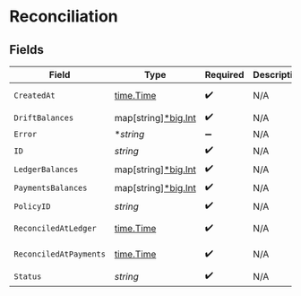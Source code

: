 # Reconciliation


## Fields

| Field                                                  | Type                                                   | Required                                               | Description                                            | Example                                                |
| ------------------------------------------------------ | ------------------------------------------------------ | ------------------------------------------------------ | ------------------------------------------------------ | ------------------------------------------------------ |
| `CreatedAt`                                            | [time.Time](https://pkg.go.dev/time#Time)              | :heavy_check_mark:                                     | N/A                                                    | 2021-01-01T00:00:00.000Z                               |
| `DriftBalances`                                        | map[string][*big.Int](https://pkg.go.dev/math/big#Int) | :heavy_check_mark:                                     | N/A                                                    |                                                        |
| `Error`                                                | **string*                                              | :heavy_minus_sign:                                     | N/A                                                    |                                                        |
| `ID`                                                   | *string*                                               | :heavy_check_mark:                                     | N/A                                                    | XXX                                                    |
| `LedgerBalances`                                       | map[string][*big.Int](https://pkg.go.dev/math/big#Int) | :heavy_check_mark:                                     | N/A                                                    |                                                        |
| `PaymentsBalances`                                     | map[string][*big.Int](https://pkg.go.dev/math/big#Int) | :heavy_check_mark:                                     | N/A                                                    |                                                        |
| `PolicyID`                                             | *string*                                               | :heavy_check_mark:                                     | N/A                                                    | XXX                                                    |
| `ReconciledAtLedger`                                   | [time.Time](https://pkg.go.dev/time#Time)              | :heavy_check_mark:                                     | N/A                                                    | 2021-01-01T00:00:00.000Z                               |
| `ReconciledAtPayments`                                 | [time.Time](https://pkg.go.dev/time#Time)              | :heavy_check_mark:                                     | N/A                                                    | 2021-01-01T00:00:00.000Z                               |
| `Status`                                               | *string*                                               | :heavy_check_mark:                                     | N/A                                                    | COMPLETED                                              |
